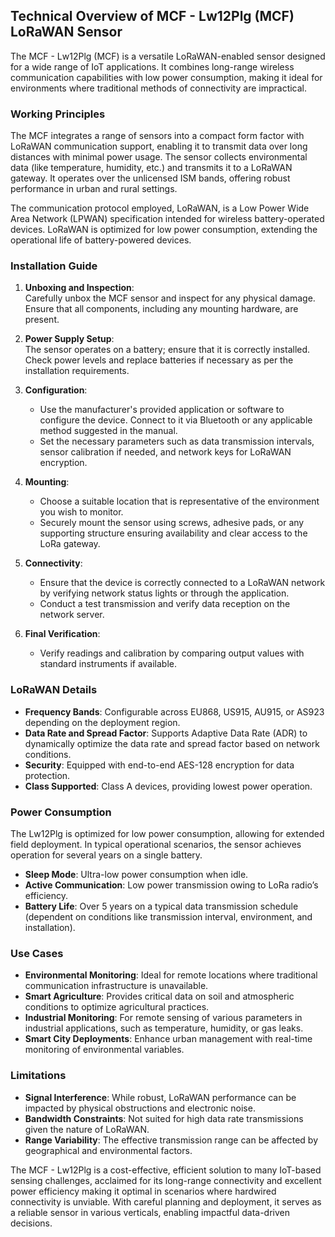 ## Technical Overview of MCF - Lw12Plg (MCF) LoRaWAN Sensor

The MCF - Lw12Plg (MCF) is a versatile LoRaWAN-enabled sensor designed for a wide range of IoT applications. It combines long-range wireless communication capabilities with low power consumption, making it ideal for environments where traditional methods of connectivity are impractical.

### Working Principles

The MCF integrates a range of sensors into a compact form factor with LoRaWAN communication support, enabling it to transmit data over long distances with minimal power usage. The sensor collects environmental data (like temperature, humidity, etc.) and transmits it to a LoRaWAN gateway. It operates over the unlicensed ISM bands, offering robust performance in urban and rural settings.

The communication protocol employed, LoRaWAN, is a Low Power Wide Area Network (LPWAN) specification intended for wireless battery-operated devices. LoRaWAN is optimized for low power consumption, extending the operational life of battery-powered devices.

### Installation Guide

1. **Unboxing and Inspection**:  
   Carefully unbox the MCF sensor and inspect for any physical damage. Ensure that all components, including any mounting hardware, are present.

2. **Power Supply Setup**:  
   The sensor operates on a battery; ensure that it is correctly installed. Check power levels and replace batteries if necessary as per the installation requirements.

3. **Configuration**:
   - Use the manufacturer's provided application or software to configure the device. Connect to it via Bluetooth or any applicable method suggested in the manual.
   - Set the necessary parameters such as data transmission intervals, sensor calibration if needed, and network keys for LoRaWAN encryption.

4. **Mounting**:
   - Choose a suitable location that is representative of the environment you wish to monitor.
   - Securely mount the sensor using screws, adhesive pads, or any supporting structure ensuring availability and clear access to the LoRa gateway.

5. **Connectivity**:
   - Ensure that the device is correctly connected to a LoRaWAN network by verifying network status lights or through the application.
   - Conduct a test transmission and verify data reception on the network server.

6. **Final Verification**:
   - Verify readings and calibration by comparing output values with standard instruments if available.

### LoRaWAN Details

- **Frequency Bands**: Configurable across EU868, US915, AU915, or AS923 depending on the deployment region.
- **Data Rate and Spread Factor**: Supports Adaptive Data Rate (ADR) to dynamically optimize the data rate and spread factor based on network conditions.
- **Security**: Equipped with end-to-end AES-128 encryption for data protection.
- **Class Supported**: Class A devices, providing lowest power operation.

### Power Consumption

The Lw12Plg is optimized for low power consumption, allowing for extended field deployment. In typical operational scenarios, the sensor achieves operation for several years on a single battery.

- **Sleep Mode**: Ultra-low power consumption when idle.
- **Active Communication**: Low power transmission owing to LoRa radio’s efficiency.
- **Battery Life**: Over 5 years on a typical data transmission schedule (dependent on conditions like transmission interval, environment, and installation).

### Use Cases

- **Environmental Monitoring**: Ideal for remote locations where traditional communication infrastructure is unavailable.
- **Smart Agriculture**: Provides critical data on soil and atmospheric conditions to optimize agricultural practices.
- **Industrial Monitoring**: For remote sensing of various parameters in industrial applications, such as temperature, humidity, or gas leaks.
- **Smart City Deployments**: Enhance urban management with real-time monitoring of environmental variables.

### Limitations

- **Signal Interference**: While robust, LoRaWAN performance can be impacted by physical obstructions and electronic noise.
- **Bandwidth Constraints**: Not suited for high data rate transmissions given the nature of LoRaWAN.
- **Range Variability**: The effective transmission range can be affected by geographical and environmental factors.

The MCF - Lw12Plg is a cost-effective, efficient solution to many IoT-based sensing challenges, acclaimed for its long-range connectivity and excellent power efficiency making it optimal in scenarios where hardwired connectivity is unviable. With careful planning and deployment, it serves as a reliable sensor in various verticals, enabling impactful data-driven decisions.